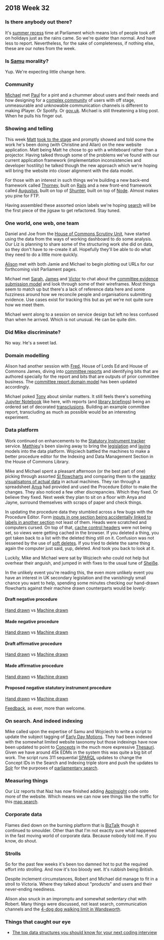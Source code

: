 ## 2018 Week 32

### Is there anybody out there?

It's [summer recess](https://www.parliament.uk/business/news/2018/july/house-of-commons-rises-for-summer-recess-2018/) time at Parliament which means lots of people took off on holidays just as the rains came. So we're quieter than normal. And have less to report. Nevertheless, for the sake of completeness, if nothing else, these are our notes from the week.

### Is [Samu](https://twitter.com/langsamu) morality?

Yup. We're expecting little change here.

### Community

[Michael](https://twitter.com/fantasticlife) met [Paul](https://twitter.com/psd) for a pint and a chummer about users and their needs and how designing for a [complex community](https://twitter.com/fantasticlife/status/1009802788145188865) of users with off stage, unmeasurable and unknowable communication channels is different to making iPlayer. Or Spotify. Or [gov.uk](https://www.gov.uk/). Michael is still threatening a blog post. When he pulls his finger out.

### Showing and telling

This week [Matt](https://twitter.com/mattrayner) [took to the stage](https://www.youtube.com/watch?v=rgEw_YtfxYM) and promptly showed and told some the work he's been doing (with Christine and Allan) on the new website application. Matt being Matt he chose to go with a whiteboard rather than a projector. Having talked through some of the problems we've found with our current application framework (implementation inconsistencies and developer hostility) he talked though the new approach which we're hoping will bring the website into closer alignment with the data model. 

For those with an interest in such things we're building a new back-end framework called [Thorney](https://github.com/ukparliament/thorney), built on [Rails](https://rubyonrails.org/) and a new front-end framework called [Augustus](https://github.com/ukparliament/augustus), built on top of [Shunter](https://github.com/springernature/shunter), built on top of [Node](https://nodejs.org/en/). Almost makes you pine for FTP.

Having assembled these assorted onion labels we're hoping [search](https://beta.parliament.uk/search) will be the first piece of the jigsaw to get refactored. Stay tuned.

### One world, one web, one team

Daniel and Joe from the [House of Commons Scrutiny Unit](https://www.parliament.uk/mps-lords-and-offices/offices/commons/scrutinyunit/), have started using the data from the ways of working dashboard to do some analysis. Our Liz is planning to share some of the structuring work she did on data, so they don't have to re-create it all. Hopefully they'll be able to do what they need to do a little more quickly.

[Alison](https://twitter.com/oliala) met with both Jamie and Michael to begin plotting out URLs for our forthcoming visit Parliament pages.

Michael met [Sarah](https://twitter.com/SarahPurssell), [James](https://twitter.com/thevinternet) and [Victor](https://twitter.com/_victorhwang) to chat about the [committee evidence submission model](https://ukparliament.github.io/ontologies/submission/submission-ontology.html) and look through some of their wireframes. Most things seem to match up but there's a lack of reference data here and some fuzziness around how we reconcile people and organisations submitting evidence. Use cases exist for tracking this but as yet we're not quite sure how we meet them.

Michael went along to a session on service design but left no less confused than when he arrived. Which is not unusual. He can be quite dim.

### Did Mike discriminate?

No way. He's a sweet lad.

### Domain modelling

Alison had another session with [Fred](https://twitter.com/_mcghief), House of Lords Ed and House of Commons James, diving into [committee reports](https://www.parliament.uk/business/publications/committees/select-committee-publications/) and identifying bits that are authored specially for the report and bits that are outputs of prior committee business. The [committee report domain model](https://github.com/ukparliament/domain-models/blob/master/Committee%20Report/Committee%20Report.pdf) has been updated accordingly.

Michael poked [Tony](https://twitter.com/psychemedia) about similar matters. It still feels there's something [Jupyter Notebook](http://jupyter.org/) like here, with reports (and [library briefings](https://researchbriefings.parliament.uk/)) being an ordered set of decorated [transclusions](https://en.wikipedia.org/wiki/Transclusion). Building an example committee report, transcluding as much as possible would be an interesting experiment.

### Data platform

Work continued on enhancements to the [Statutory Instrument tracker](https://beta.parliament.uk/statutory-instruments) service. [Matthieu](https://twitter.com/cognithive)'s been slaving away to bring the [legislation](https://ukparliament.github.io/ontologies/legislation/legislation-ontology.html) and [laying](https://ukparliament.github.io/ontologies/laying/laying-ontology.html) models into the data platform. Wojciech battled the machines to make a better procedure editor for the Indexing and Data Management Section in the House of Commons Library.

Mike and Michael spent a pleasant afternoon (or the best part of one) picking through assorted [SI flowcharts](https://ukparliament.github.io/ontologies/procedure/procedure-ontology.html#examples) and comparing them to the [swanky visualisatons of actual data](https://procedures.azurewebsites.net/) in actual machines. They ran through a spreadsheet [Anya](https://twitter.com/bitten_) had provided and used the Procedure Editor to make the changes. They also noticed a few other discrepancies. Which they fixed. Or believe they fixed. Next week they plan to sit on a floor with Anya and Jayne, surround themselves with scraps of paper and check things.

In updating the procedure data they stumbled across a few bugs with the Procedure Editor. Form [inputs in one section being accidentally linked to labels in another section](https://developer.mozilla.org/en-US/docs/Web/HTML/Element/label) not least of them. Heads were scratched and computers cursed. On top of that, [cache control headers](https://developer.mozilla.org/en-US/docs/Web/HTTP/Headers/Cache-Control) were not being set, so views were getting cached in the browser. If you deleted a thing, you got taken back to a list with the deleted thing still on it. Confusion was not lessened by the use of [soft deletes](https://stackoverflow.com/questions/2549839/are-soft-deletes-a-good-idea). If you tried to delete the same thing again the computer just said, yup, deleted. And took you back to look at it.

Luckily, Mike and Michael were sat by Wojciech who could not help but overhear their anguish, and jumped in with fixes to the usual tune of [Sheiße](https://www.urbandictionary.com/define.php?term=sheisse).

In the unlikely event you're reading this, the even more unlikely event you have an interest in UK secondary legislation and the vanishingly small chance you want to help, spending some minutes checking our hand-drawn flowcharts against their machine drawn counterparts would be lovely:

#### Draft negative procedure

[Hand drawn](https://github.com/ukparliament/ontologies/blob/master/procedure/sis/draft-negative.pdf) vs [Machine drawn](https://procedures.azurewebsites.net/Procedures/5/graph)

#### Made negative procedure

[Hand drawn](https://github.com/ukparliament/ontologies/blob/master/procedure/sis/made-negative.pdf) vs [Machine drawn](https://procedures.azurewebsites.net/Procedures/4/graph)

#### Draft affirmative procedure

[Hand drawn](https://github.com/ukparliament/ontologies/blob/master/procedure/sis/draft-affirmative.pdf) vs [Machine drawn](https://procedures.azurewebsites.net/Procedures/3/graph)

#### Made affirmative procedure

[Hand drawn](https://github.com/ukparliament/ontologies/blob/master/procedure/sis/made-affirmative.pdf) vs [Machine drawn](https://procedures.azurewebsites.net/Procedures/1/graph)

#### Proposed negative statutory instrument procedure

[Hand drawn](https://github.com/ukparliament/ontologies/blob/master/procedure/proposed-negative-sis/proposed-negative-sis.pdf) vs [Machine drawn](https://procedures.azurewebsites.net/Procedures/2/graph)

[Feedback](mailto:smethurstm@parliament.uk), as ever, more than welcome.

### On search. And indeed indexing

Mike called upon the expertise of Samu and Wojciech to write a script to update the subject tagging of [Early Day Motions](https://en.wikipedia.org/wiki/Early_day_motion). They had been indexed with the somewhat limited website taxonomy but those indexings have now been updated to point to [Concepts](https://www.w3.org/2009/08/skos-reference/skos.html#Concept) in the much more expressive [Thesauri](http://www.data.parliament.uk/dataset/thesauri). Given we have around 45k EDMs in the system this was quite a big bit of work. The script runs 311 sequential [SPARQL](https://en.wikipedia.org/wiki/SPARQL) updates to change the Concept IDs in the Search and Indexing triple store and push the updates to [Solr](http://lucene.apache.org/solr/) for the purposes of [parliamentary search](http://search-material.parliament.uk/).

### Measuring things

Our Liz reports that Naz has now finished adding [AppInsight](https://www.appdirect.com/products/appinsights) code onto more of the website. Which means we can now see things like the traffic for this [map search](http://archivesmapsearch.labs.parliament.uk/mapsearch). 

### Corporate data

Flames died down on the burning platform that is [BizTalk](https://en.wikipedia.org/wiki/Microsoft_BizTalk_Server) though it continued to smoulder. Other than that I'm not exactly sure what happened in the fast moving world of corporate data. Because nobody told me. If you know, do shout.

### Strolls

So for the past few weeks it's been too damned hot to put the required effort into strolling. And now it's too bloody wet. It's rubbish being British.

Despite inclement circumstances, Robert and Michael did manage to fit in a stroll to Victoria. Where they talked about "products" and users and their never-ending neediness.

Alison also snuck in an impromptu and somewhat sedentary chat with Robert. Many things were discussed, not least search, communication channels and the [4-dog dog walking limit in Wandsworth](http://www.wandsworth.gov.uk/info/200512/dog_control_and_animal_welfare/349/dog_control).

### Things that caught our eye

* [The top data structures you should know for your next coding interview](https://medium.freecodecamp.org/the-top-data-structures-you-should-know-for-your-next-coding-interview-36af0831f5e3)
